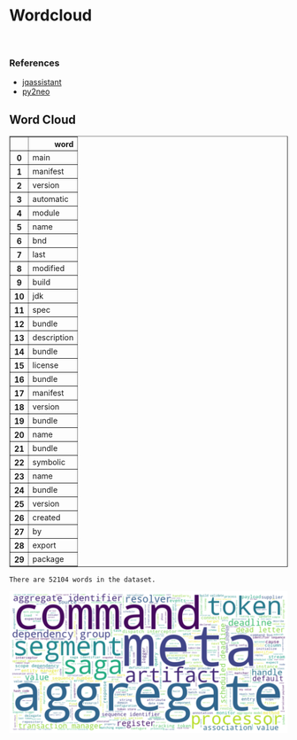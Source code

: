 # Wordcloud
<br>  

### References
- [jqassistant](https://jqassistant.org)
- [py2neo](https://py2neo.org/2021.1/)





## Word Cloud




<div>
<table border="1" class="dataframe">
  <thead>
    <tr style="text-align: right;">
      <th></th>
      <th>word</th>
    </tr>
  </thead>
  <tbody>
    <tr>
      <th>0</th>
      <td>main</td>
    </tr>
    <tr>
      <th>1</th>
      <td>manifest</td>
    </tr>
    <tr>
      <th>2</th>
      <td>version</td>
    </tr>
    <tr>
      <th>3</th>
      <td>automatic</td>
    </tr>
    <tr>
      <th>4</th>
      <td>module</td>
    </tr>
    <tr>
      <th>5</th>
      <td>name</td>
    </tr>
    <tr>
      <th>6</th>
      <td>bnd</td>
    </tr>
    <tr>
      <th>7</th>
      <td>last</td>
    </tr>
    <tr>
      <th>8</th>
      <td>modified</td>
    </tr>
    <tr>
      <th>9</th>
      <td>build</td>
    </tr>
    <tr>
      <th>10</th>
      <td>jdk</td>
    </tr>
    <tr>
      <th>11</th>
      <td>spec</td>
    </tr>
    <tr>
      <th>12</th>
      <td>bundle</td>
    </tr>
    <tr>
      <th>13</th>
      <td>description</td>
    </tr>
    <tr>
      <th>14</th>
      <td>bundle</td>
    </tr>
    <tr>
      <th>15</th>
      <td>license</td>
    </tr>
    <tr>
      <th>16</th>
      <td>bundle</td>
    </tr>
    <tr>
      <th>17</th>
      <td>manifest</td>
    </tr>
    <tr>
      <th>18</th>
      <td>version</td>
    </tr>
    <tr>
      <th>19</th>
      <td>bundle</td>
    </tr>
    <tr>
      <th>20</th>
      <td>name</td>
    </tr>
    <tr>
      <th>21</th>
      <td>bundle</td>
    </tr>
    <tr>
      <th>22</th>
      <td>symbolic</td>
    </tr>
    <tr>
      <th>23</th>
      <td>name</td>
    </tr>
    <tr>
      <th>24</th>
      <td>bundle</td>
    </tr>
    <tr>
      <th>25</th>
      <td>version</td>
    </tr>
    <tr>
      <th>26</th>
      <td>created</td>
    </tr>
    <tr>
      <th>27</th>
      <td>by</td>
    </tr>
    <tr>
      <th>28</th>
      <td>export</td>
    </tr>
    <tr>
      <th>29</th>
      <td>package</td>
    </tr>
  </tbody>
</table>
</div>



    There are 52104 words in the dataset.



    
![png](Wordcloud_files/Wordcloud_10_1.png)
    

